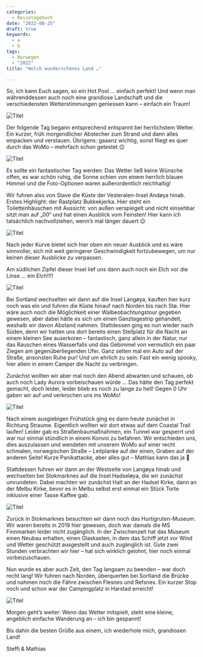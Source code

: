 ```yaml
---
categories:
  - Reisetagebuch
date: "2022-08-25"
draft: true
keywords:
  - a
  - b
tags:
  - Norwegen
  - "2022"
title: "Welch wunderschönes Land …"

---
```


So, ich kann Euch sagen, so ein Hot Pool … einfach perfekt! Und wenn man
währenddessen auch noch eine grandiose Landschaft und die verschiedensten
Wetterstimmungen geniessen kann – einfach ein Traum!

![Titel](...)
<!-- Etwas dekadent … aber es ist ja Urlaub! -->

Der folgende Tag begann entsprechend entspannt bei herrlichstem Wetter. Ein
kurzer, früh morgendlicher Abstecher zum Strand und dann alles einpacken und
verstauen. Übrigens: gaaanz wichtig, sonst fliegt es quer durch das WoMo –
mehrfach schon getestet 😉

![Titel](...)
<!-- Strand am Campingplatz von Stave -->
<!-- Campingplatz von Stave – sehr empfehlenswert! -->

Es sollte ein fantastischer Tag werden: Das Wetter ließ keine Wünsche offen, es
war schön ruhig, die Sonne schien von einem herrlich blauen Himmel und die
Foto-Optionen waren außerordentlich reichhaltig!

Wir fuhren also von Stave die Küste der Vesteralen-Insel Andøya hinab. Erstes
Highlight: der Rastplatz Bukkekjerka. Hier steht ein Toilettenhäuschen mit
Aussicht: von außen verspiegelt und nicht einsehbar sitzt man auf „00“ und hat
einen Ausblick vom Feinsten! Hier kann ich tatsächlich nachvollziehen, wenn’s
mal länger dauert 😉

![Titel](...)
<!-- Toilettenhäuschen Bukkekjerka -->
<!-- Am Aussichtspunkt Bukkekjerka -->

Nach jeder Kurve bietet sich hier oben ein neuer Ausblick und es wäre
sinnvoller, sich mit weit geringerer Geschwindigkeit fortzubewegen, um nur
keinen dieser Ausblicke zu verpassen.

Am südlichen Zipfel dieser Insel lief uns dann auch noch ein Elch vor die
Linse … ein Elch!!!!

![Titel](...)
<!-- Ein Elch in Norwegen bei Tageslicht – einfach grandios! -->

Bei Sortland wechselten wir dann auf die Insel Langøya, kauften hier kurz noch
was ein und fuhren die Küste hinauf nach Norden bis nach Stø. Hier wäre auch
noch die Möglichkeit einer Walbeobachtungstour gegeben gewesen, aber dabei hätte
es sich um einen Ganztagestrip gehandelt, weshalb wir davon Abstand nahmen.
Stattdessen ging es nun wieder nach Süden, denn wir hatten uns dort bereits
einen Stellplatz für die Nacht an einem kleinen See auserkoren – fantastisch,
ganz allein in der Natur, nur das Rauschen eines Wasserfalls und das Gebimmel
von vermutlich ein paar Ziegen am gegenüberliegenden Ufer. Ganz selten mal ein
Auto auf der Straße, ansonsten Ruhe pur! Und um ehrlich zu sein: Fast ein wenig
spooky, hier allein in einem Camper die Nacht zu verbringen.

Zunächst wollten wir aber mal noch den Abend abwarten und schauen, ob auch noch
Lady Aurora vorbeischauen würde … Das hätte den Tag perfekt gemacht, doch
leider, leider blieb es noch zu lange zu hell! Gegen 0 Uhr gaben wir auf und
verkrochen uns ins WoMo!

![Titel](...)
<!-- Päusken! -->
<!-- Kirche von Langenes -->
<!-- Nachts am See … leider keine Nordlichter, dennoch eine wunderbare 
Lichtstimmung! -->
<!-- Guten Morgen! -->

Nach einem ausgiebigen Frühstück ging es dann heute zunächst in Richtung
Straume. Eigentlich wollten wir dort etwas auf dem Coastal Trail laufen! Leider
gab es Straßenbaumaßnahmen, ein Tunnel war gesperrt und war nur einmal stündlich
in einem Konvoi zu befahren. Wir entschieden uns, dies auszulassen und wendeten
mit unserem WoMo auf einer recht schmalen, norwegischen Straße – Leitplanke auf
der einen, Graben auf der anderen Seite! Kurze Panikattacke, aber alles gut –
Mathias kann das ja 🙂

Stattdessen fuhren wir dann an der Westseite von Langøya hinab und wechselten
bei Stokmarknes auf die Insel Hadseløya, die wir zunächst umrundeten. Dabei
machten wir zunächst Halt an der Hadsel Kirke, dann an der Melbu Kirke, bevor es
in Melbu selbst erst einmal ein Stück Torte inklusive einer Tasse Kaffee gab.

![Titel](...)
<!-- Kurz vorm U-Turn! -->
<!-- Einfach nur grandiose Landschaft, wohin das Auge blickt! -->
<!-- Hadsel Kirke -->
<!-- Taneset auf der Westseite von Hadseløya -->

Zurück in Stokmarknes besuchten wir dann noch das Hurtigruten-Museum. Wir waren
bereits in 2019 hier gewesen, doch war damals die MS Finnmarken leider nicht
zugänglich. In der Zwischenzeit hat das Museum einen Neubau erhalten, einen
Glaskasten, in dem das Schiff jetzt vor Wind und Wetter geschützt ausgestellt
und auch zugänglich ist. Gute zwei Stunden verbrachten wir hier – hat sich
wirklich gelohnt, hier noch einmal vorbeizuschauen.

Nun wurde es aber auch Zeit, den Tag langsam zu beenden – war doch recht lang!
Wir fuhren nach Norden, überquerten bei Sortland die Brücke und nahmen noch die
Fähre zwischen Flesnes und Refsnes. Ein kurzer Stop noch und schon war der
Campingplatz in Harstad erreicht!

![Titel](...)
<!-- Hurtigruten-Museum -->
<!-- Die MS Finnmarken -->
<!-- Unser Ausblick aus dem WoMo auf dem Campingplatz in Harstad -->

Morgen geht’s weiter: Wenn das Wetter mitspielt, steht eine kleine, angeblich
einfache Wanderung an – ich bin gespannt!

Bis dahin die besten Grüße aus einem, ich wiederhole mich, grandiosen Land!

Steffi & Mathias
